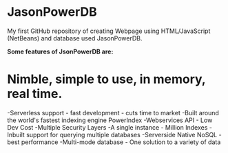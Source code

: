 # JasonPowerDB
My first GitHub repository of creating Webpage using HTML/JavaScript (NetBeans) and database used JasonPowerDB.

**Some features of JsonPowerDB are:**

# Nimble, simple to use, in memory, real time.
-Serverless support - fast development - cuts time to market
-Built around the world's fastest indexing engine PowerIndex
-Webservices API - Low Dev Cost
-Multiple Security Layers
-A single instance - Million Indexes
-Inbuilt support for querying multiple databases
-Serverside Native NoSQL - best performance
-Multi-mode database - One solution to a variety of data
